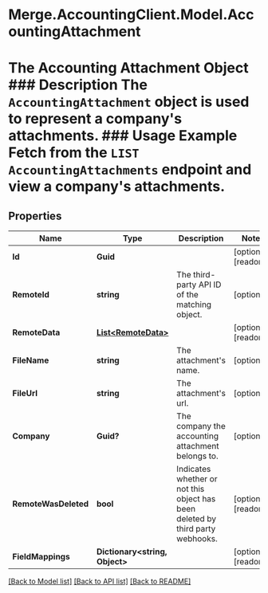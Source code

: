 # Merge.AccountingClient.Model.AccountingAttachment
# The Accounting Attachment Object ### Description The `AccountingAttachment` object is used to represent a company's attachments.  ### Usage Example Fetch from the `LIST AccountingAttachments` endpoint and view a company's attachments.

## Properties

Name | Type | Description | Notes
------------ | ------------- | ------------- | -------------
**Id** | **Guid** |  | [optional] [readonly] 
**RemoteId** | **string** | The third-party API ID of the matching object. | [optional] 
**RemoteData** | [**List&lt;RemoteData&gt;**](RemoteData.md) |  | [optional] [readonly] 
**FileName** | **string** | The attachment&#39;s name. | [optional] 
**FileUrl** | **string** | The attachment&#39;s url. | [optional] 
**Company** | **Guid?** | The company the accounting attachment belongs to. | [optional] 
**RemoteWasDeleted** | **bool** | Indicates whether or not this object has been deleted by third party webhooks. | [optional] [readonly] 
**FieldMappings** | **Dictionary&lt;string, Object&gt;** |  | [optional] [readonly] 

[[Back to Model list]](../README.md#documentation-for-models) [[Back to API list]](../README.md#documentation-for-api-endpoints) [[Back to README]](../README.md)

